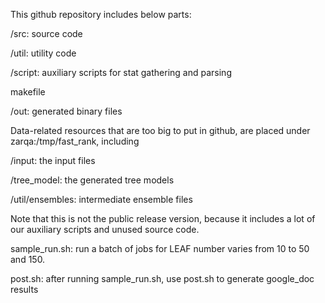This github repository includes below parts:

  /src: source code
  
  /util: utility code
  
  /script: auxiliary scripts for stat gathering and parsing
  
  makefile
  
  /out: generated binary files


Data-related resources that are too big to put in github, are placed under zarqa:/tmp/fast_rank, including 
  
  /input: the input files
  
  /tree_model: the generated tree models
  
  /util/ensembles: intermediate ensemble files 


Note that this is not the public release version, because it includes a lot of our auxiliary scripts and unused source code.

sample_run.sh: run a batch of jobs for LEAF number varies from 10 to 50 and 150.

post.sh: after running sample_run.sh, use post.sh to generate google_doc results
